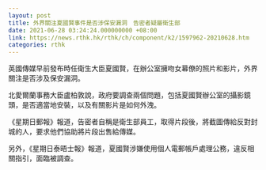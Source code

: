 ```yaml
---
layout: post
title: 外界關注夏國賢事件是否涉保安漏洞　告密者疑屬衛生部
date: 2021-06-28 03:24:24.000000000 +08:00
link: https://news.rthk.hk/rthk/ch/component/k2/1597962-20210628.htm
categories: rthk
---
```


英國傳媒早前發布時任衛生大臣夏國賢，在辦公室擁吻女幕僚的照片和影片，外界關注是否涉及保安漏洞。

北愛爾蘭事務大臣盧柏敦說，政府要調查兩個問題，包括夏國賢辦公室的攝影鏡頭，是否適當地安裝，以及有關影片是如何外洩。

《星期日郵報》報道，告密者自稱是衛生部員工，取得片段後，將截圖傳給反對封城的人，要求他們協助將片段出售給傳媒。

另外，《星期日泰晤士報》報道，夏國賢涉嫌使用個人電郵帳戶處理公務，違反相關指引，面臨被調查。
